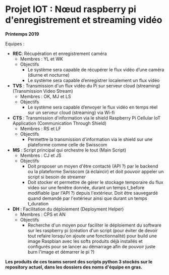 # Projet IOT : Nœud raspberry pi d'enregistrement et streaming vidéo
__Printemps 2019__



Equipes :



* **REC**: Récupération et enregistrement caméra
  * Membres : YL et WK
  * Objectifs
    * Le système sera capable de récupérer le flux vidéo d’une caméra (diurne et nocturne)
    * Le système sera capable d’enregistrer localement un flux vidéo
* **TVS** : Transmission d'un flux vidéo du Pi sur serveur cloud (streaming) (Transmission Video Stream)
  * Membres : OK, MJ et LS
  * Objectifs
    * Le système sera capable d’envoyer le flux vidéo en temps réel sur un serveur cloud (streaming) via Wi-fi
* **CTS** : Transmission d'information via le shield Raspberry Pi Cellular IoT Application (Communication Through Shield)
  * Membres : RS et LF
  * Objectifs
    * Permettre la transmission d'information via le shield sur une plateforme comme celle de Swisscom
* **MS** : Script principal qui orchestre le tout (Main Script)
  * Membres : CJ et JS
  * Objectifs
    * Doit proposer un moyen d'être contacté (API ?)  par le backend ou la plateforme Swisscom (à éclaircir) et doit pouvoir appeler un script si besoin de streamer
    * Doit stocker et permettre de gérer le stockage temporaire du flux video sur une fenêtre donnée, durant un temps t_before modifiable (par l'API ?) depuis l'extérieur. Doit être sauvegardé quand demandé par l'extérieur ainsi que durant un temps t_duration
* **DH** : Facilitation du déploiement (Deployment Helper)
  * Membres : CPS et AN
  * Objectifs
    * Recherche d'un moyen pour faciliter le déploiement du software sur les raspberry pi (création d'un script (pour éviter de devoir tout refaire lorsqu'on ajoute une fonctionnalité) pour build une image Raspbian avec les softs produits déjà installés et configurés pour se lancer au démarrage afin de pouvoir juste burn l'image et démarrer le pi ?)



**Les produits de ces teams seront des scripts python 3 stockés sur le repository actuel, dans les dossiers des noms d'équipe en gras.**